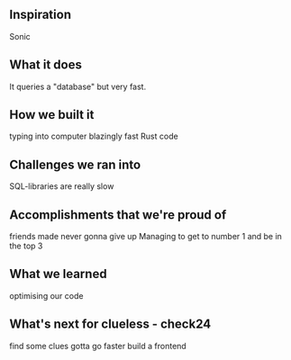 ## Inspiration
Sonic

## What it does
It queries a "database" but very fast.

## How we built it
typing into computer blazingly fast Rust code

## Challenges we ran into
SQL-libraries are really slow

## Accomplishments that we're proud of
friends made
never gonna give up
Managing to get to number 1 and be in the top 3

## What we learned
optimising our code

## What's next for clueless - check24
find some clues
gotta go faster
build a frontend
